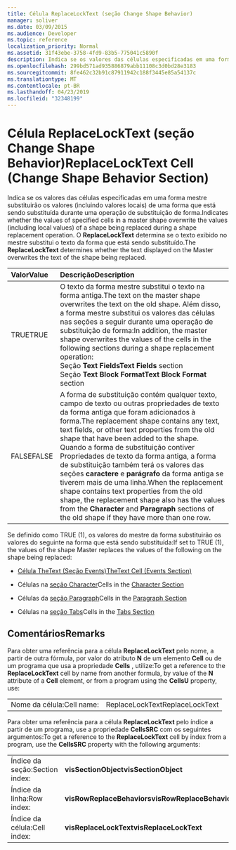 ```yaml
---
title: Célula ReplaceLockText (seção Change Shape Behavior)
manager: soliver
ms.date: 03/09/2015
ms.audience: Developer
ms.topic: reference
localization_priority: Normal
ms.assetid: 31f43ebe-3758-4fd9-83b5-775041c5890f
description: Indica se os valores das células especificadas em uma forma mestre substituirão os valores (incluindo valores locais) de uma forma que está sendo substituída durante uma operação de substituição de forma. O ReplaceLockText determina se o texto exibido no mestre substitui o texto da forma que está sendo substituído.
ms.openlocfilehash: 299bd571ad935886879abb11108c3d0bd28e3183
ms.sourcegitcommit: 8fe462c32b91c87911942c188f3445e85a54137c
ms.translationtype: MT
ms.contentlocale: pt-BR
ms.lasthandoff: 04/23/2019
ms.locfileid: "32348199"
---
```

# <a name="replacelocktext-cell-change-shape-behavior-section"></a><span data-ttu-id="727c3-104">Célula ReplaceLockText (seção Change Shape Behavior)</span><span class="sxs-lookup"><span data-stu-id="727c3-104">ReplaceLockText Cell (Change Shape Behavior Section)</span></span>

<span data-ttu-id="727c3-105">Indica se os valores das células especificadas em uma forma mestre substituirão os valores (incluindo valores locais) de uma forma que está sendo substituída durante uma operação de substituição de forma.</span><span class="sxs-lookup"><span data-stu-id="727c3-105">Indicates whether the values of specified cells in a master shape overwrite the values (including local values) of a shape being replaced during a shape replacement operation.</span></span> <span data-ttu-id="727c3-106">O **ReplaceLockText** determina se o texto exibido no mestre substitui o texto da forma que está sendo substituído.</span><span class="sxs-lookup"><span data-stu-id="727c3-106">The **ReplaceLockText** determines whether the text displayed on the Master overwrites the text of the shape being replaced.</span></span> 
  
|<span data-ttu-id="727c3-107">**Valor**</span><span class="sxs-lookup"><span data-stu-id="727c3-107">**Value**</span></span>|<span data-ttu-id="727c3-108">**Descrição**</span><span class="sxs-lookup"><span data-stu-id="727c3-108">**Description**</span></span>|
|:-----|:-----|
|<span data-ttu-id="727c3-109">TRUE</span><span class="sxs-lookup"><span data-stu-id="727c3-109">TRUE</span></span>  <br/> | <span data-ttu-id="727c3-110">O texto da forma mestre substitui o texto na forma antiga.</span><span class="sxs-lookup"><span data-stu-id="727c3-110">The text on the master shape overwrites the text on the old shape.</span></span> <span data-ttu-id="727c3-111">Além disso, a forma mestre substitui os valores das células nas seções a seguir durante uma operação de substituição de forma:</span><span class="sxs-lookup"><span data-stu-id="727c3-111">In addition, the master shape overwrites the values of the cells in the following sections during a shape replacement operation:</span></span>  <br/> <span data-ttu-id="727c3-112">Seção **Text Fields**</span><span class="sxs-lookup"><span data-stu-id="727c3-112">**Text Fields** section</span></span>  <br/> <span data-ttu-id="727c3-113">Seção **Text Block Format**</span><span class="sxs-lookup"><span data-stu-id="727c3-113">**Text Block Format** section</span></span>  <br/> |
|<span data-ttu-id="727c3-114">FALSE</span><span class="sxs-lookup"><span data-stu-id="727c3-114">FALSE</span></span>  <br/> |<span data-ttu-id="727c3-115">A forma de substituição contém qualquer texto, campo de texto ou outras propriedades de texto da forma antiga que foram adicionados à forma.</span><span class="sxs-lookup"><span data-stu-id="727c3-115">The replacement shape contains any text, text fields, or other text properties from the old shape that have been added to the shape.</span></span>  <br/> <span data-ttu-id="727c3-116">Quando a forma de substituição contiver Propriedades de texto da forma antiga, a forma de substituição também terá os valores das seções **caractere** e **parágrafo** da forma antiga se tiverem mais de uma linha.</span><span class="sxs-lookup"><span data-stu-id="727c3-116">When the replacement shape contains text properties from the old shape, the replacement shape also has the values from the **Character** and **Paragraph** sections of the old shape if they have more than one row.</span></span>  <br/> |
   
<span data-ttu-id="727c3-117">Se definido como TRUE (1), os valores do mestre da forma substituirão os valores do seguinte na forma que está sendo substituída:</span><span class="sxs-lookup"><span data-stu-id="727c3-117">If set to TRUE (1), the values of the shape Master replaces the values of the following on the shape being replaced:</span></span>
  
- [<span data-ttu-id="727c3-118">Célula TheText (Seção Events)</span><span class="sxs-lookup"><span data-stu-id="727c3-118">TheText Cell (Events Section)</span></span>](thetext-cell-events-section.md)
    
- <span data-ttu-id="727c3-119">Células na [seção Character](character-section.md)</span><span class="sxs-lookup"><span data-stu-id="727c3-119">Cells in the [Character Section](character-section.md)</span></span>
    
- <span data-ttu-id="727c3-120">Células da [seção Paragraph](paragraph-section.md)</span><span class="sxs-lookup"><span data-stu-id="727c3-120">Cells in the [Paragraph Section](paragraph-section.md)</span></span>
    
- <span data-ttu-id="727c3-121">Células na [seção Tabs](tabs-section.md)</span><span class="sxs-lookup"><span data-stu-id="727c3-121">Cells in the [Tabs Section](tabs-section.md)</span></span>
    
## <a name="remarks"></a><span data-ttu-id="727c3-122">Comentários</span><span class="sxs-lookup"><span data-stu-id="727c3-122">Remarks</span></span>

<span data-ttu-id="727c3-123">Para obter uma referência para a célula **ReplaceLockText** pelo nome, a partir de outra fórmula, por valor do atributo **N** de um elemento **Cell** ou de um programa que usa a propriedade **Cells** , utilize:</span><span class="sxs-lookup"><span data-stu-id="727c3-123">To get a reference to the **ReplaceLockText** cell by name from another formula, by value of the **N** attribute of a **Cell** element, or from a program using the **CellsU** property, use:</span></span> 
  
|||
|:-----|:-----|
| <span data-ttu-id="727c3-124">Nome da célula:</span><span class="sxs-lookup"><span data-stu-id="727c3-124">Cell name:</span></span>  <br/> | <span data-ttu-id="727c3-125">ReplaceLockText</span><span class="sxs-lookup"><span data-stu-id="727c3-125">ReplaceLockText</span></span>  <br/> |
   
<span data-ttu-id="727c3-126">Para obter uma referência para a célula **ReplaceLockText** pelo índice a partir de um programa, use a propriedade **CellsSRC** com os seguintes argumentos:</span><span class="sxs-lookup"><span data-stu-id="727c3-126">To get a reference to the **ReplaceLockText** cell by index from a program, use the **CellsSRC** property with the following arguments:</span></span> 
  
|||
|:-----|:-----|
| <span data-ttu-id="727c3-127">Índice da seção:</span><span class="sxs-lookup"><span data-stu-id="727c3-127">Section index:</span></span>  <br/> |<span data-ttu-id="727c3-128">**visSectionObject**</span><span class="sxs-lookup"><span data-stu-id="727c3-128">**visSectionObject**</span></span> <br/> |
| <span data-ttu-id="727c3-129">Índice da linha:</span><span class="sxs-lookup"><span data-stu-id="727c3-129">Row index:</span></span>  <br/> |<span data-ttu-id="727c3-130">**visRowReplaceBehaviors**</span><span class="sxs-lookup"><span data-stu-id="727c3-130">**visRowReplaceBehaviors**</span></span> <br/> |
| <span data-ttu-id="727c3-131">Índice da célula:</span><span class="sxs-lookup"><span data-stu-id="727c3-131">Cell index:</span></span>  <br/> |<span data-ttu-id="727c3-132">**visReplaceLockText**</span><span class="sxs-lookup"><span data-stu-id="727c3-132">**visReplaceLockText**</span></span> <br/> |
   

